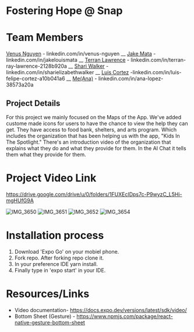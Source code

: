 # Fostering Hope @ Snap 

# Team Members

[Venus Nguyen](linkedin.com/in/venus-nguyen) - linkedin.com/in/venus-nguyen __
[Jake Mata](linkedin.com/in/jakelouismata) - linkedin.com/in/jakelouismata __
[Terran Lawrence](linkedin.com/in/terran-ray-lawrence-2128b920a) - linkedin.com/in/terran-ray-lawrence-2128b920a __
[Shari Walker](linkedin.com/in/sharielizabethwalker) -linkedin.com/in/sharielizabethwalker __
[Luis Cortez](linkedin.com/in/luis-felipe-cortez-a10b041a6) -linkedin.com/in/luis-felipe-cortez-a10b041a6 __
[Me(Ana)](linkedin.com/in/ana-lopez-38573a20a) - linkedin.com/in/ana-lopez-38573a20a

## Project Details
For this project we mainly focused on the Maps of the App. We've added custome made icons for users to have the chance to view the help they can get. They have access to food bank, shelters, and arts program. Which includes the organization that has been helping us with the app, "Kids In The Spotlight." There's an introduction video of the organization that explains what they do and what they provide for them. In the AI Chat it tells them what they provide for them. 

# Project Video Link
https://drive.google.com/drive/u/0/folders/1FUXEcIDps7c-P9wyzC_L5Hi-mgHUfG9A

![IMG_3650](https://user-images.githubusercontent.com/81542559/128968919-d49b4bdf-af0c-411c-b797-f57fd2add9d5.GIF)
![IMG_3651](https://user-images.githubusercontent.com/81542559/128969013-a758ab47-24a2-4ded-9851-a19253ad84da.GIF)
![IMG_3652](https://user-images.githubusercontent.com/81542559/128969033-f78b3654-d692-4098-91e0-3556d2b01818.GIF)
![IMG_3654](https://user-images.githubusercontent.com/81542559/128969035-486e8a8c-c5c2-4ade-b7ac-292326480089.GIF)

# Installation process 
1. Download 'Expo Go' on your mobiel phone. 
2. Fork repo. After forking repo clone it. 
3. In your preference IDE yarn install.
4. Finally type in 'expo start' in your IDE. 

# Resources/Links 
- Video documentation- https://docs.expo.dev/versions/latest/sdk/video/
- Bottom Sheet (Gesture) - https://www.npmjs.com/package/react-native-gesture-bottom-sheet
